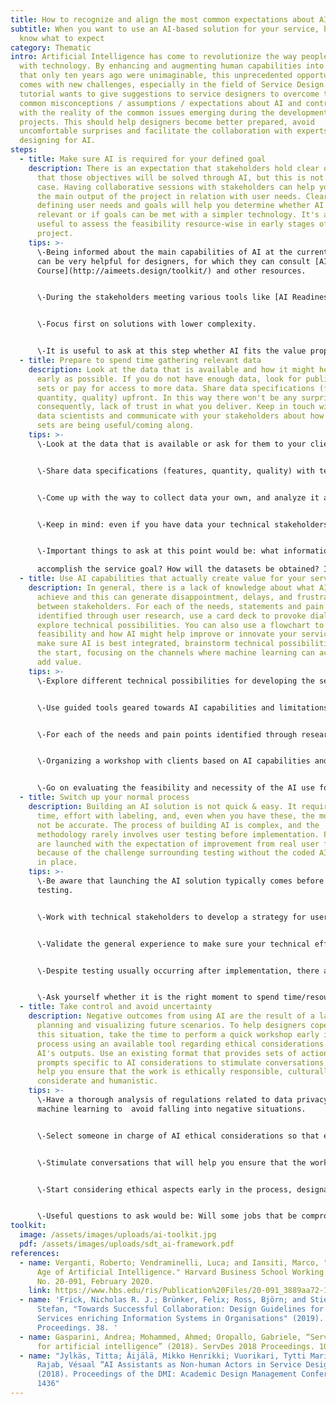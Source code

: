 ```yaml
---
title: How to recognize and align the most common expectations about AI?
subtitle: When you want to use an AI-based solution for your service, but don't
  know what to expect
category: Thematic
intro: Artificial Intelligence has come to revolutionize the way people interact
  with technology. By enhancing and augmenting human capabilities into areas
  that only ten years ago were unimaginable, this unprecedented opportunity also
  comes with new challenges, especially in the field of Service Design. This
  tutorial wants to give suggestions to service designers to overcome the most
  common misconceptions / assumptions / expectations about AI and contrast them
  with the reality of the common issues emerging during the development of AI
  projects. This should help designers become better prepared, avoid
  uncomfortable surprises and facilitate the collaboration with experts when
  designing for AI.
steps:
  - title: Make sure AI is required for your defined goal
    description: There is an expectation that stakeholders hold clear objectives and
      that those objectives will be solved through AI, but this is not often the
      case. Having collaborative sessions with stakeholders can help you define
      the main output of the project in relation with user needs. Clearly
      defining user needs and goals will help you determine whether AI is
      relevant or if goals can be met with a simpler technology. It's also
      useful to assess the feasibility resource-wise in early stages of the
      project.
    tips: >-
      \-Being informed about the main capabilities of AI at the current state
      can be very helpful for designers, for which they can consult [AI Crash
      Course](http://aimeets.design/toolkit/) and other resources.


      \-During the stakeholders meeting various tools like [AI Readiness Canvas](https://voltagecontrol.com/blog/the-ai-readiness-canvas-and-workshop/) and [Feasibility Flowchart](http://aimeets.design/) can be used to align the expectations and feasibility of their implementation. 


      \-Focus first on solutions with lower complexity.


      \-It is useful to ask at this step whether AI fits the value proposition for the designed service and how much value for the user will it provide if it’s successful.
  - title: Prepare to spend time gathering relevant data
    description: Look at the data that is available and how it might help users as
      early as possible. If you do not have enough data, look for public data
      sets or pay for access to more data. Share data specifications (features,
      quantity, quality) upfront. In this way there won't be any surprises and
      consequently, lack of trust in what you deliver. Keep in touch with your
      data scientists and communicate with your stakeholders about how the data
      sets are being useful/coming along.
    tips: >-
      \-Look at the data that is available or ask for them to your client.


      \-Share data specifications (features, quantity, quality) with technical stakeholders upfront to verify the expected output is viable/achievable.


      \-Come up with the way to collect data your own, and analyze it all to make sure it fits the defined goals.


      \-Keep in mind: even if you have data your technical stakeholders need a lot of time to clean it and make it work, so try not to move forward until they have verified that the expected output is viable/achievable. You can use [data collection + evaluation chapter and workshee](https://pair.withgoogle.com/chapter/data-collection/)t to better understand and structure the process with them. 


      \-Important things to ask at this point would be: what information would a human need in order to

      accomplish the service goal? How will the datasets be obtained? Is there access and what are resources needed for acquiring those datasets?
  - title: Use AI capabilities that actually create value for your service
    description: In general, there is a lack of knowledge about what AI can really
      achieve and this can generate disappointment, delays, and frustration
      between stakeholders. For each of the needs, statements and pain points
      identified through user research, use a card deck to provoke dialogue and
      explore technical possibilities. You can also use a flowchart to evaluate
      feasibility and how AI might help improve or innovate your service. To
      make sure AI is best integrated, brainstorm technical possibilities from
      the start, focusing on the channels where machine learning can actually
      add value.
    tips: >-
      \-Explore different technical possibilities for developing the service.


      \-Use guided tools geared towards AI capabilities and limitations to brainstorm around what technology can accomplish in the real world.


      \-For each of the needs and pain points identified through research, evaluate if and how AI might create value for the service.


      \-Organizing a workshop with clients based on AI capabilities and limitations will facilitate technical communication and understanding and lower the possibility of disappointment between all stakeholders. Bring some tools to facilitate this workshop: [Prompt Card Deck,](http://aimeets.design/) [Touchpoints cards](https://futurice.com/ia-design-kit), [Unexpected Bug Cards](https://futurice.com/ia-design-kit), [AI Empathy Map](https://uxdesign.cc/robots-need-love-too-empathy-mapping-for-ai-59585ad3548d) - all can help to guide the discussion. 


      \-Go on evaluating the feasibility and necessity of the AI use for the service asking whether something simpler, like an algorithm for automation could be used, or if a human can perform this task with less or cheaper effort.
  - title: Switch up your normal process
    description: Building an AI solution is not quick & easy. It requires experts,
      time, effort with labeling, and, even when you have these, the model might
      not be accurate. The process of building AI is complex, and the
      methodology rarely involves user testing before implementation. Prototypes
      are launched with the expectation of improvement from real user feedback
      because of the challenge surrounding testing without the coded AI already
      in place.
    tips: >-
      \-Be aware that launching the AI solution typically comes before user
      testing.


      \-Work with technical stakeholders to develop a strategy for user testing while AI-solution is not yet ready.


      \-Validate the general experience to make sure your technical efforts are headed in the right direction.


      \-Despite testing usually occurring after implementation, there are a few non-technical ways to prototype your solution. For example, [The Wizard of Oz](https://www.designthinking-methods.com/en/5Testen/wizardofOzTE.html) and [Concept Walkthrough](https://servicedesigntools.org/tools/concept-walkthrough) technique can be used to test if your ideas are effective and meeting user needs.


      \-Ask yourself whether it is the right moment to spend time/resources to build the AI and whether the solution can bring some value even if it doesn’t fit the initial “smartness” expectations.
  - title: Take control and avoid uncertainty
    description: Negative outcomes from using AI are the result of a lack of
      planning and visualizing future scenarios. To help designers cope with
      this situation, take the time to perform a quick workshop early in the
      process using an available tool regarding ethical considerations of the
      AI's outputs. Use an existing format that provides sets of actions and
      prompts specific to AI considerations to stimulate conversations that will
      help you ensure that the work is ethically responsible, culturally
      considerate and humanistic.
    tips: >-
      \-Have a thorough analysis of regulations related to data privacy and
      machine learning to  avoid falling into negative situations. 


      \-Select someone in charge of AI ethical considerations so that ethics doesn't become an afterthought, or ask for an expert's help if needed.


      \-Stimulate conversations that will help you ensure that the work is ethically responsible.


      \-Start considering ethical aspects early in the process, designating a person in charge of constantly guarding the ethics related to the service. This will help provide accountability. If needed - ask for an expert's advice to understand the laws and regulations related to data privacy in specific contexts. You can use [IDEO Ethics Cards](https://page.ideo.com/download-ai-ethics-cards) and [Consequence Wheel](http://aimeets.design/) to map your way through the complexity of AI ethics. 


      \-Useful questions to ask would be: Will some jobs that be compromised because of the development of this AI solution? What can be done about it? Does the designed AI solution have some inherited bias possibly harming some categories of people? Is it preserving user’s interests?
toolkit:
  image: /assets/images/uploads/ai-toolkit.jpg
  pdf: /assets/images/uploads/sdt_ai-framework.pdf
references:
  - name: Verganti, Roberto; Vendraminelli, Luca; and Iansiti, Marco, "Design in the
      Age of Artificial Intelligence." Harvard Business School Working Paper,
      No. 20-091, February 2020.
    link: https://www.hbs.edu/ris/Publication%20Files/20-091_3889aa72-1853-42f8-8b17-5760c86f863e.pdf
  - name: 'Frick, Nicholas R. J.; Brünker, Felix; Ross, Björn; and Stieglitz,
      Stefan, "Towards Successful Collaboration: Design Guidelines for AI-based
      Services enriching Information Systems in Organisations" (2019). ACIS 2019
      Proceedings. 38. '
  - name: Gasparini, Andrea; Mohammed, Ahmed; Oropallo, Gabriele, “Service design
      for artificial intelligence” (2018). ServDes 2018 Proceedings. 1064
  - name: "Jylkäs, Titta; Äijälä, Mikko Henrikki; Vuorikari, Tytti Marianne; and
      Rajab, Vésaal “AI Assistants as Non-human Actors in Service Design”
      (2018). Proceedings of the DMI: Academic Design Management Conference.
      1436"
---
```

